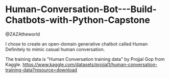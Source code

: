 # Human-Conversation-Bot---Build-Chatbots-with-Python-Capstone
@ZAZAtheworld

I chose to create an open-domain generative chatbot called Human Definitely to mimic casual human conversation.

The training data is "Human Conversation training data" by Projjal Gop from Kaggle. https://www.kaggle.com/datasets/projjal1/human-conversation-training-data?resource=download
